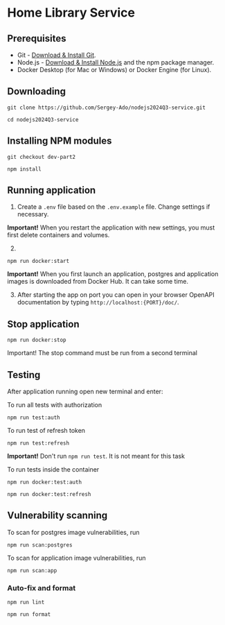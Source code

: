 # Home Library Service

## Prerequisites

- Git - [Download & Install Git](https://git-scm.com/downloads).
- Node.js - [Download & Install Node.js](https://nodejs.org/en/download/) and the npm package manager.
- Docker Desktop (for Mac or Windows) or Docker Engine (for Linux).

## Downloading

```
git clone https://github.com/Sergey-Ado/nodejs2024Q3-service.git
```
```
cd nodejs2024Q3-service
```

## Installing NPM modules
```
git checkout dev-part2
```
```
npm install
```

## Running application

1. Create a `.env` file based on the `.env.example` file. Change settings if necessary. 

**Important!** When you restart the application with new settings, you must first delete containers and volumes.

2.
```
npm run docker:start
```
**Important!** When you first launch an application, postgres and application images is downloaded from Docker Hub. It can take some time.

3. After starting the app on port you can open in your browser OpenAPI documentation by typing `http://localhost:{PORT}/doc/`.

## Stop application
```
npm run docker:stop
```
Important! The stop command must be run from a second terminal

## Testing

After application running open new terminal and enter:

To run all tests with authorization
```
npm run test:auth
```
To run test of refresh token
```
npm run test:refresh
```
**Important!** Don't run `npm run test`. It is not meant for this task


To run tests inside the container
```
npm run docker:test:auth
```
```
npm run docker:test:refresh
```

## Vulnerability scanning
To scan for postgres image vulnerabilities, run
```
npm run scan:postgres
```
To scan for application image vulnerabilities, run
```
npm run scan:app
```

### Auto-fix and format

```
npm run lint
```

```
npm run format
```
